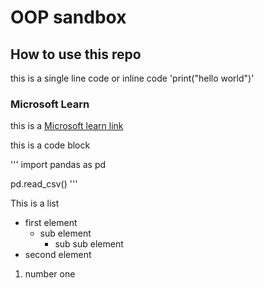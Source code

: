 # OOP sandbox


## How to use this repo

this is a single line code or inline code 'print("hello world")'

### Microsoft Learn

this is a [Microsoft learn link](https://docs.microsoft.com/en-us/learn/azure/)

this is a code block

'''
import pandas as pd

pd.read_csv()
'''

This is a list

- first element
    - sub element
        - sub sub element
- second element

1. number one
